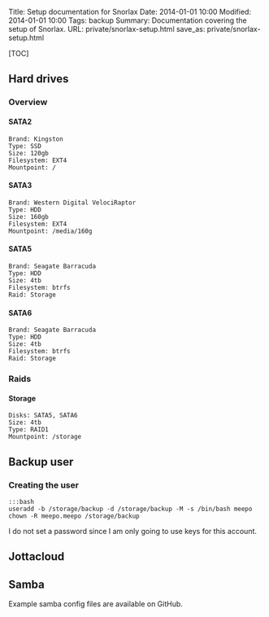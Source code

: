 Title: Setup documentation for Snorlax
Date: 2014-01-01 10:00
Modified: 2014-01-01 10:00
Tags: backup
Summary: Documentation covering the setup of Snorlax.
URL: private/snorlax-setup.html
save_as: private/snorlax-setup.html

[TOC]

## Hard drives

### Overview

#### SATA2

    Brand: Kingston
    Type: SSD
    Size: 120gb
    Filesystem: EXT4
    Mountpoint: /

#### SATA3

    Brand: Western Digital VelociRaptor
    Type: HDD
    Size: 160gb
    Filesystem: EXT4
    Mountpoint: /media/160g

#### SATA5

    Brand: Seagate Barracuda
    Type: HDD
    Size: 4tb
    Filesystem: btrfs
    Raid: Storage

#### SATA6

    Brand: Seagate Barracuda
    Type: HDD
    Size: 4tb
    Filesystem: btrfs
    Raid: Storage

### Raids

#### Storage

    Disks: SATA5, SATA6
    Size: 4tb
    Type: RAID1
    Mountpoint: /storage


## Backup user

### Creating the user

    :::bash
    useradd -b /storage/backup -d /storage/backup -M -s /bin/bash meepo
    chown -R meepo.meepo /storage/backup

I do not set a password since I am only going to use keys for this account.


## Jottacloud


## Samba
Example samba config files are available on GitHub.
